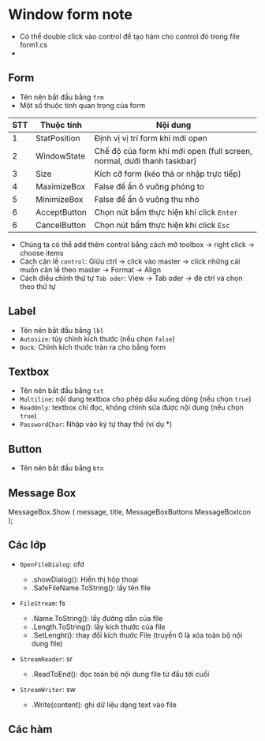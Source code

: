# Window form note
- Có thể double click vào control để tạo hàm cho control đó trong file form1.cs
- 

## Form
- Tên nên bắt đầu bằng `frm`
- Một số thuộc tính quan trọng của form  

|  STT |   Thuộc tính   |  Nội dung |
|------|----------------|-----------|
|   1   |   StatPosition    |   Định vị vị trí form khi mới open |  
|   2   |   WindowState     |   Chế độ của form khi mới open (full screen, normal, dưới thanh taskbar)|  
|   3   |   Size            |   Kích cỡ form (kéo thả or nhập trực tiếp) |
|   4   |   MaximizeBox     |   False để ẩn ô vuông phóng to     |
|   5   |   MinimizeBox     |   False để ẩn ô vuông thu nhỏ |
|   6   |   AcceptButton    |   Chọn nút bấm thực hiện khi click `Enter` |
|   6   |   CancelButton    |   Chọn nút bấm thực hiện khi click `Esc` |
 
- Chúng ta có thể add thêm control bằng cách mở toolbox -> right click -> choose items
- Cách căn lề `control`: Giữu ctrl -> click vào master -> click những cái muốn căn lề theo master -> Format -> Align 
- Cách điều chỉnh thứ tự `Tab oder`: View -> Tab oder -> đè ctrl và chọn theo thứ tự

## Label
- Tên nên bắt đầu bằng `lbl`
- `Autosize`: tùy chỉnh kích thước (nếu chọn `false`)
- `Dock`: Chỉnh kích thước tràn ra cho bằng form

## Textbox
- Tên nên bắt đầu bằng `txt`
- `Multiline`: nội dung textbox cho phép dẫu xuống dòng (nếu chọn `true`)
- `ReadOnly`: textbox chỉ đọc, không chỉnh sửa được nội dung (nếu chọn `true`)
- `PasswordChar`: Nhập vào ký tự thay thế (ví dụ *)

## Button
- Tên nên bắt đầu bằng `btn`

## Message Box 
MessageBox.Show (
    message,
    title,
    MessageBoxButtons
    MessageBoxIcon
);

## Các lớp
- `OpenFileDialog`: ofd
  + .showDialog(): Hiển thị hộp thoại
  + .SafeFileName.ToString(): lấy tên file

- `FileStream`: fs
  + .Name.ToString(): lấy đường dẫn của file
  + .Length.ToString(): lấy kích thước của file
  + .SetLenght(): thay đổi kích thước File (truyền 0 là xóa toàn bộ nội dung file)          

- `StreamReader`: sr
  + .ReadToEnd(): đọc toàn bộ nội dung file từ đầu tới cuối

- `StreamWriter`: sw
  + .Write(content): ghi dữ liệu dạng text vào file



## Các hàm 


